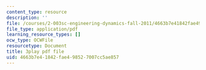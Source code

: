 ```yaml
---
content_type: resource
description: ''
file: /courses/2-003sc-engineering-dynamics-fall-2011/4663b7e41842fae498527007cc5ae857_NHedXxUO-Bg.pdf
file_type: application/pdf
learning_resource_types: []
ocw_type: OCWFile
resourcetype: Document
title: 3play pdf file
uid: 4663b7e4-1842-fae4-9852-7007cc5ae857
---
```

